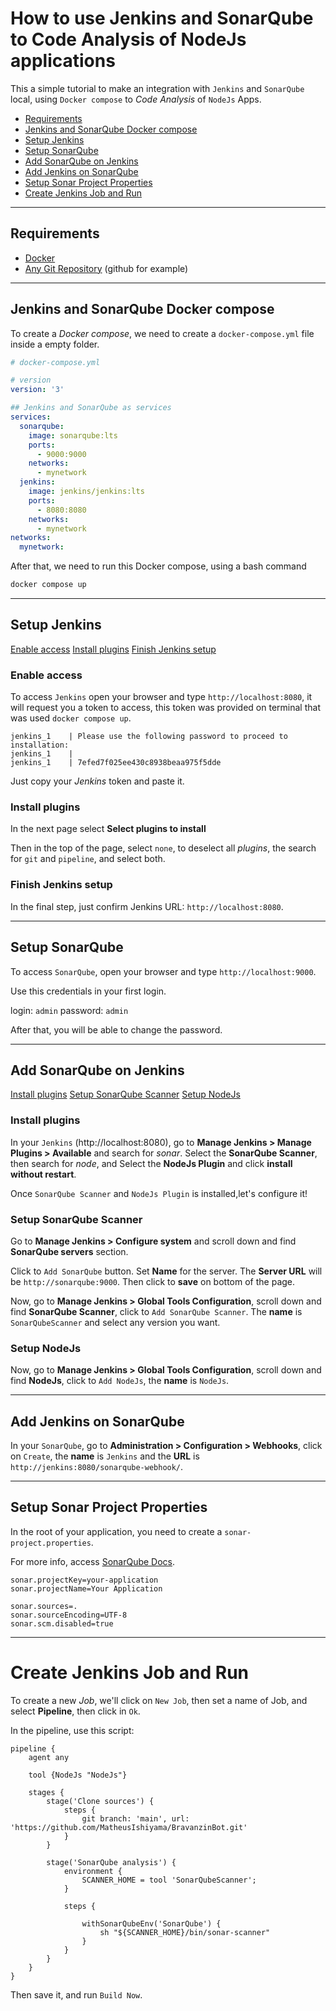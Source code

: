 # How to use Jenkins and SonarQube to Code Analysis of NodeJs applications

This a simple tutorial to make an integration with `Jenkins` and `SonarQube` local, using `Docker compose` to _Code Analysis_ of `NodeJs` Apps.

- [Requirements](#requirements)
- [Jenkins and SonarQube Docker compose](#jenkins-and-sonarqube-docker-compose)
- [Setup Jenkins](#setup-jenkins)
- [Setup SonarQube](#setup-sonarqube)
- [Add SonarQube on Jenkins](#add-sonarqube-on-jenkins)
- [Add Jenkins on SonarQube](#add-jenkins-on-sonarqube)
- [Setup Sonar Project Properties](#setup-sonar--project-properties)
- [Create Jenkins Job and Run](#create-jenkins-job-and-run)

---

## Requirements
- [Docker](https://www.docker.com)
- [Any Git Repository](https://github.com/MatheusIshiyama?tab=repositories) (github for example)

---

## Jenkins and SonarQube Docker compose

To create a _Docker compose_, we need to create a `docker-compose.yml` file inside a empty folder.

```yaml
# docker-compose.yml

# version
version: '3'

## Jenkins and SonarQube as services
services:
  sonarqube:
    image: sonarqube:lts
    ports:
      - 9000:9000
    networks:
      - mynetwork
  jenkins:
    image: jenkins/jenkins:lts
    ports:
      - 8080:8080
    networks:
      - mynetwork
networks:
  mynetwork:
```

After that, we need to run this Docker compose, using a bash command

```bash
docker compose up
```

---

## Setup Jenkins

[Enable access](#enable-access)
[Install plugins](#install-plugins)
[Finish Jenkins setup](#finish-jenkins-setup)


### Enable access

To access `Jenkins` open your browser and type `http://localhost:8080`, it will request you a token to access, this token was provided on terminal that was used `docker compose up`.

```console
jenkins_1    | Please use the following password to proceed to installation:
jenkins_1    |
jenkins_1    | 7efed7f025ee430c8938beaa975f5dde
```

Just copy your _Jenkins_ token and paste it.

### Install plugins

In the next page select **Select plugins to install**

Then in the top of the page, select `none`, to deselect all _plugins_, the search for `git` and `pipeline`, and select both.


### Finish Jenkins setup

In the final step, just confirm Jenkins URL: `http://localhost:8080`.

---

## Setup SonarQube

To access `SonarQube`, open your browser and type `http://localhost:9000`.

Use this credentials in your first login.

login: `admin`
password: `admin`

After that, you will be able to change the password.

---

## Add SonarQube on Jenkins

[Install plugins](#install-plugins)
[Setup SonarQube Scanner](#setup-sonarqube-scanner)
[Setup NodeJs](#setup-nodejs)

### Install plugins

In your `Jenkins` (http://localhost:8080), go to **Manage Jenkins > Manage Plugins > Available** and search for _sonar_.
Select the **SonarQube Scanner**, then search for _node_, and Select the **NodeJs Plugin** and click **install without restart**.

Once `SonarQube Scanner` and `NodeJs Plugin` is installed,let's configure it!

### Setup SonarQube Scanner

Go to **Manage Jenkins > Configure system** and scroll down and find **SonarQube servers** section.

Click to `Add SonarQube` button. Set **Name** for the server. The **Server URL** will be `http://sonarqube:9000`. Then click to **save** on bottom of the page.

Now, go to **Manage Jenkins > Global Tools Configuration**, scroll down and find **SonarQube Scanner**, click to `Add SonarQube Scanner`. The **name** is `SonarQubeScanner` and select any version you want.

### Setup NodeJs

Now, go to **Manage Jenkins > Global Tools Configuration**, scroll down and find **NodeJs**, click to `Add NodeJs`, the **name** is `NodeJs`.

---

## Add Jenkins on SonarQube

In your `SonarQube`, go to **Administration > Configuration > Webhooks**, click on `Create`, the **name** is `Jenkins` and the **URL** is `http://jenkins:8080/sonarqube-webhook/`.

---

## Setup Sonar Project Properties

In the root of your application, you need to create a `sonar-project.properties`.

For more info, access [SonarQube Docs](https://docs.sonarqube.org/latest/analysis/scan/sonarscanner/).

```properties
sonar.projectKey=your-application
sonar.projectName=Your Application

sonar.sources=.
sonar.sourceEncoding=UTF-8
sonar.scm.disabled=true
```

---

# Create Jenkins Job and Run

To create a new _Job_, we'll click on `New Job`, then set a name of Job, and select **Pipeline**, then click in `Ok`.

In the pipeline, use this script:

```
pipeline {
    agent any
    
    tool {NodeJs "NodeJs"}

    stages {
        stage('Clone sources') {
            steps {
                git branch: 'main', url: 'https://github.com/MatheusIshiyama/BravanzinBot.git'
            }
        }
    
        stage('SonarQube analysis') {
            environment {
                SCANNER_HOME = tool 'SonarQubeScanner';    
            }
            
            steps {
                
                withSonarQubeEnv('SonarQube') {
                    sh "${SCANNER_HOME}/bin/sonar-scanner"
                }
            }
        }
    }
}
```

Then save it, and run `Build Now`.